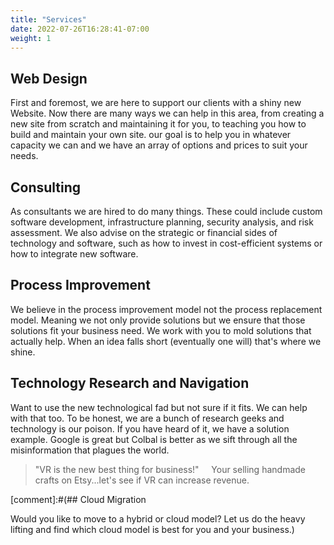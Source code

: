 ```yaml
---
title: "Services"
date: 2022-07-26T16:28:41-07:00
weight: 1
---
```

[This is the main page of about us.]: # 

## Web Design

First and foremost, we are here to support our clients with a shiny new Website. Now there are many ways we can help in this area, from creating a new site from scratch and maintaining it for you, to teaching you how to build and maintain your own site. our goal is to help you in whatever capacity we can and we have an array of options and prices to suit your needs. 

## Consulting

As consultants we are hired to do many things. These could include custom software development, infrastructure planning, security analysis, and risk assessment. We also advise on the strategic or financial sides of technology and software, such as how to invest in cost-efficient systems or how to integrate new software.

## Process Improvement

We believe in the process improvement model not the process replacement model. Meaning we not only provide solutions but we ensure that those solutions fit your business need. We work with you to mold solutions that actually help. When an idea falls short (eventually one will) that's where we shine. 

## Technology Research and Navigation

Want to use the new technological fad but not sure if it fits. We can help with that too. To be honest, we are a bunch of research geeks and technology is our poison. If you have heard of it, we have a solution example. Google is great but Colbal is better as we sift through all the misinformation that plagues the world.

>"VR is the new best thing for business!" &nbsp;&nbsp;&nbsp; Your selling handmade crafts on Etsy...let's see if VR can increase revenue. 

[comment]:#(## Cloud Migration

Would you like to move to a hybrid or cloud model? Let us do the heavy lifting and find which cloud model is best for you and your business.)